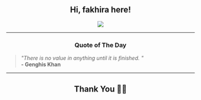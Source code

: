 <h2 align="center"> Hi, fakhira here!</h2>

<p align="center">
<a href="https://github.com/fakhiralkda" alt="github streak"><img src="https://dvst-streak.herokuapp.com/?user=fakhiralkda&theme=tokyonight&fire=DD472C"></a>
</p>

<hr>
<h3 align="center">Quote of The Day</h3>
<p align="center">
<blockquote>
<i>"There is no value in anything until it is finished. "</i>
<br>
<b>- Genghis Khan</b>
</blockquote>
</p>


<hr>
<h2 align="center">Thank You 🙏🏼</h2>
